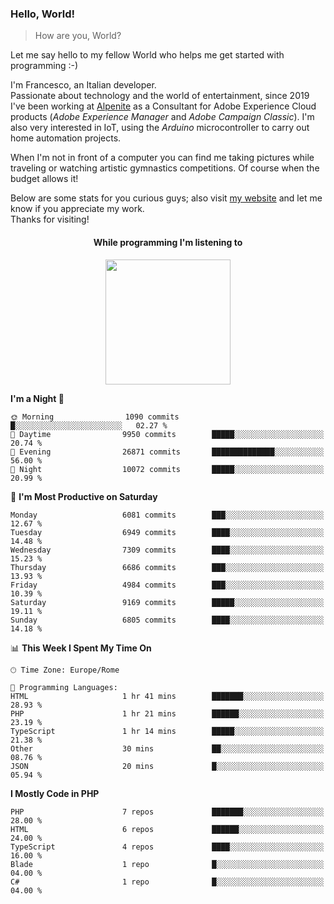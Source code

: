 ### Hello, World!

> How are you, World?

Let me say hello to my fellow World who helps me get started with programming :-)

I'm Francesco, an Italian developer.  
Passionate about technology and the world of entertainment, since 2019 I've been working at [Alpenite](https://www.alpenite.com) as a Consultant for Adobe Experience Cloud products (*Adobe Experience Manager* and *Adobe Campaign Classic*). I'm also very interested in IoT, using the *Arduino* microcontroller to carry out home automation projects.

When I'm not in front of a computer you can find me taking pictures while traveling or watching artistic gymnastics competitions. Of course when the budget allows it!

Below are some stats for you curious guys; also visit [my website](https://www.francescorega.eu) and let me know if you appreciate my work.  
Thanks for visiting!

<div align="center">
  <h4>While programming I'm listening to</h4>
  <a href="https://apps.francescorega.eu/now-playing/11147232609" target="_blank"><img src="https://apps.francescorega.eu/now-playing/11147232609" width="200"></a>
</div>

<!--START_SECTION:waka-->
**I'm a Night 🦉** 

```text
🌞 Morning                1090 commits        █░░░░░░░░░░░░░░░░░░░░░░░░   02.27 % 
🌆 Daytime                9950 commits        █████░░░░░░░░░░░░░░░░░░░░   20.74 % 
🌃 Evening                26871 commits       ██████████████░░░░░░░░░░░   56.00 % 
🌙 Night                  10072 commits       █████░░░░░░░░░░░░░░░░░░░░   20.99 % 
```
📅 **I'm Most Productive on Saturday** 

```text
Monday                   6081 commits        ███░░░░░░░░░░░░░░░░░░░░░░   12.67 % 
Tuesday                  6949 commits        ████░░░░░░░░░░░░░░░░░░░░░   14.48 % 
Wednesday                7309 commits        ████░░░░░░░░░░░░░░░░░░░░░   15.23 % 
Thursday                 6686 commits        ███░░░░░░░░░░░░░░░░░░░░░░   13.93 % 
Friday                   4984 commits        ███░░░░░░░░░░░░░░░░░░░░░░   10.39 % 
Saturday                 9169 commits        █████░░░░░░░░░░░░░░░░░░░░   19.11 % 
Sunday                   6805 commits        ████░░░░░░░░░░░░░░░░░░░░░   14.18 % 
```


📊 **This Week I Spent My Time On** 

```text
🕑︎ Time Zone: Europe/Rome

💬 Programming Languages: 
HTML                     1 hr 41 mins        ███████░░░░░░░░░░░░░░░░░░   28.93 % 
PHP                      1 hr 21 mins        ██████░░░░░░░░░░░░░░░░░░░   23.19 % 
TypeScript               1 hr 14 mins        █████░░░░░░░░░░░░░░░░░░░░   21.38 % 
Other                    30 mins             ██░░░░░░░░░░░░░░░░░░░░░░░   08.76 % 
JSON                     20 mins             █░░░░░░░░░░░░░░░░░░░░░░░░   05.94 % 
```

**I Mostly Code in PHP** 

```text
PHP                      7 repos             ███████░░░░░░░░░░░░░░░░░░   28.00 % 
HTML                     6 repos             ██████░░░░░░░░░░░░░░░░░░░   24.00 % 
TypeScript               4 repos             ████░░░░░░░░░░░░░░░░░░░░░   16.00 % 
Blade                    1 repo              █░░░░░░░░░░░░░░░░░░░░░░░░   04.00 % 
C#                       1 repo              █░░░░░░░░░░░░░░░░░░░░░░░░   04.00 % 
```




<!--END_SECTION:waka-->
